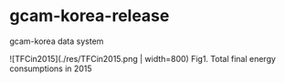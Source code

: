 # gcam-korea-release
gcam-korea data system

![TFCin2015](./res/TFCin2015.png | width=800)
Fig1. Total final energy consumptions in 2015
